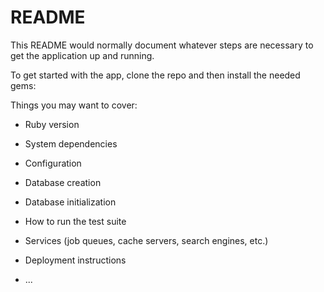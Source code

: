 # README

This README would normally document whatever steps are necessary to get the
application up and running.

To get started with the app, clone the repo and then install the needed gems:

Things you may want to cover:

* Ruby version

* System dependencies

* Configuration

* Database creation

* Database initialization

* How to run the test suite

* Services (job queues, cache servers, search engines, etc.)

* Deployment instructions

* ...
